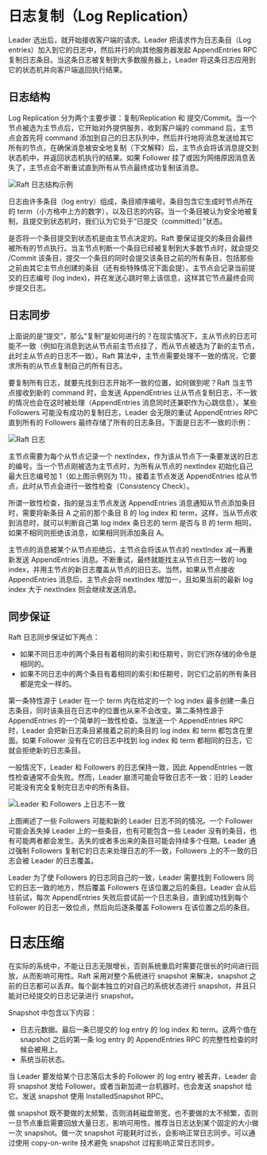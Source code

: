 # 日志复制（Log Replication）

Leader 选出后，就开始接收客户端的请求。Leader 把请求作为日志条目（Log entries）加入到它的日志中，然后并行的向其他服务器发起 AppendEntries RPC 复制日志条目。当这条日志被复制到大多数服务器上，Leader 将这条日志应用到它的状态机并向客户端返回执行结果。

## 日志结构

Log Replication 分为两个主要步骤：复制/Replication 和 提交/Commit。当一个节点被选为主节点后，它开始对外提供服务，收到客户端的 command 后，主节点会首先将 command 添加到自己的日志队列中，然后并行地将消息发送给其它所有的节点，在确保消息被安全地复制（下文解释）后，主节点会将该消息提交到状态机中，并返回状态机执行的结果。如果 Follower 挂了或因为网络原因消息丢失了，主节点会不断重试直到所有从节点最终成功复制该消息。

![Raft 日志结构示例](https://s1.ax1x.com/2020/08/03/ad89dU.md.png)

日志由许多条目（log entry）组成，条目顺序编号。条目包含它生成时节点所在的 term（小方格中上方的数字），以及日志的内容。当一个条目被认为安全地被复制，且提交到状态机时，我们认为它处于“已提交（committed）”状态。

是否将一个条目提交到状态机是由主节点决定的。Raft 要保证提交的条目会最终被所有的节点执行。当主节点判断一个条目已经被复制到大多数节点时，就会提交 /Commit 该条目，提交一个条目的同时会提交该条目之前的所有条目，包括那些之前由其它主节点创建的条目（还有些特殊情况下面会提）。主节点会记录当前提交的日志编号 (log index)，并在发送心跳时带上该信息，这样其它节点最终会同步提交日志。

## 日志同步

上面说的是“提交”，那么“复制”是如何进行的？在现实情况下，主从节点的日志可能不一致（例如在消息到达从节点前主节点挂了，而从节点被选为了新的主节点，此时主从节点的日志不一致）。Raft 算法中，主节点需要处理不一致的情况，它要求所有的从节点复制自己的所有日志。

要复制所有日志，就要先找到日志开始不一致的位置，如何做到呢？Raft 当主节点接收到新的 command 时，会发送 AppendEntries 让从节点复制日志，不一致的情况也会在这时被处理（AppendEntries 消息同时还兼职作为心跳信息）。某些 Followers 可能没有成功的复制日志，Leader 会无限的重试 AppendEntries RPC 直到所有的 Followers 最终存储了所有的日志条目。下面是日志不一致的示例：

![Raft 日志](https://s1.ax1x.com/2020/08/05/ase0aD.png)

主节点需要为每个从节点记录一个 nextIndex，作为该从节点下一条要发送的日志的编号。当一个节点刚被选为主节点时，为所有从节点的 nextIndex 初始化自己最大日志编号加 1（如上图示例则为 11）。接着主节点发送 AppendEntries 给从节点，此时从节点会进行一致性检查（Consistency Check）。

所谓一致性检查，指的是当主节点发送 AppendEntries 消息通知从节点添加条目时，需要将新条目 A 之前的那个条目 B 的 log index 和 term，这样，当从节点收到消息时，就可以判断自己第 log index 条日志的 term 是否与 B 的 term 相同，如果不相同则拒绝该消息，如果相同则添加条目 A。

主节点的消息被某个从节点拒绝后，主节点会将该从节点的 nextIndex 减一再重新发送 AppendEntries 消息。不断重试，最终就能找主从节点日志一致的 log index，并用主节点的新日志覆盖从节点的旧日志。当然，如果从节点接收 AppendEntries 消息后，主节点会将 nextIndex 增加一，且如果当前的最新 log index 大于 nextIndex 则会继续发送消息。

## 同步保证

Raft 日志同步保证如下两点：

- 如果不同日志中的两个条目有着相同的索引和任期号，则它们所存储的命令是相同的。
- 如果不同日志中的两个条目有着相同的索引和任期号，则它们之前的所有条目都是完全一样的。

第一条特性源于 Leader 在一个 term 内在给定的一个 log index 最多创建一条日志条目，同时该条目在日志中的位置也从来不会改变。第二条特性源于 AppendEntries 的一个简单的一致性检查。当发送一个 AppendEntries RPC 时，Leader 会把新日志条目紧接着之前的条目的 log index 和 term 都包含在里面。如果 Follower 没有在它的日志中找到 log index 和 term 都相同的日志，它就会拒绝新的日志条目。

一般情况下，Leader 和 Followers 的日志保持一致，因此 AppendEntries 一致性检查通常不会失败。然而，Leader 崩溃可能会导致日志不一致：旧的 Leader 可能没有完全复制完日志中的所有条目。

![Leader 和 Followers 上日志不一致](https://s1.ax1x.com/2020/08/06/acvqaR.png)

上图阐述了一些 Followers 可能和新的 Leader 日志不同的情况。一个 Follower 可能会丢失掉 Leader 上的一些条目，也有可能包含一些 Leader 没有的条目，也有可能两者都会发生。丢失的或者多出来的条目可能会持续多个任期。Leader 通过强制 Followers 复制它的日志来处理日志的不一致，Followers 上的不一致的日志会被 Leader 的日志覆盖。

Leader 为了使 Followers 的日志同自己的一致，Leader 需要找到 Followers 同它的日志一致的地方，然后覆盖 Followers 在该位置之后的条目。Leader 会从后往前试，每次 AppendEntries 失败后尝试前一个日志条目，直到成功找到每个 Follower 的日志一致位点，然后向后逐条覆盖 Followers 在该位置之后的条目。

# 日志压缩

在实际的系统中，不能让日志无限增长，否则系统重启时需要花很长的时间进行回放，从而影响可用性。Raft 采用对整个系统进行 snapshot 来解决，snapshot 之前的日志都可以丢弃。每个副本独立的对自己的系统状态进行 snapshot，并且只能对已经提交的日志记录进行 snapshot。

Snapshot 中包含以下内容：

- 日志元数据。最后一条已提交的 log entry 的 log index 和 term。这两个值在 snapshot 之后的第一条 log entry 的 AppendEntries RPC 的完整性检查的时候会被用上。
- 系统当前状态。

当 Leader 要发给某个日志落后太多的 Follower 的 log entry 被丢弃，Leader 会将 snapshot 发给 Follower。或者当新加进一台机器时，也会发送 snapshot 给它。发送 snapshot 使用 InstalledSnapshot RPC。

做 snapshot 既不要做的太频繁，否则消耗磁盘带宽，也不要做的太不频繁，否则一旦节点重启需要回放大量日志，影响可用性。推荐当日志达到某个固定的大小做一次 snapshot。做一次 snapshot 可能耗时过长，会影响正常日志同步。可以通过使用 copy-on-write 技术避免 snapshot 过程影响正常日志同步。
